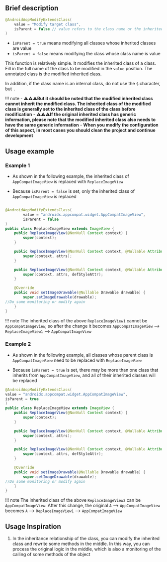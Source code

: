 ## Brief description

```java
@AndroidAopModifyExtendsClass(
    value = "Modify target class",
    isParent = false // value refers to the class name or the inherited class of the class
)
```

- `isParent = true` means modifying all classes whose inherited classes are value
- `isParent = false` means modifying the class whose class name is value

This function is relatively simple. It modifies the inherited class of a class. Fill in the full name of the class to be modified in the ```value``` position. The annotated class is the modified inherited class.

In addition, if the class name is an internal class, do not use the `$` character, but `.`


!!! note
    - **:warning::warning::warning:But it should be noted that the modified inherited class cannot inherit the modified class. The inherited class of the modified class is generally set to the inherited class of the class before modification**
    - **:warning::warning::warning:If the original inherited class has generic information, please note that the modified inherited class also needs to have the same generic information**
    - **When you modify the configuration of this aspect, in most cases you should clean the project and continue development**


## Usage example

### Example 1

- As shown in the following example, the inherited class of ```AppCompatImageView``` is replaced with ```ReplaceImageView```

- Because `isParent = false` is set, only the inherited class of ```AppCompatImageView``` is replaced

```java

@AndroidAopModifyExtendsClass(
        value = "androidx.appcompat.widget.AppCompatImageView",
        isParent = false
)
public class ReplaceImageView extends ImageView {
    public ReplaceImageView(@NonNull Context context) {
        super(context);
    }

    public ReplaceImageView(@NonNull Context context, @Nullable AttributeSet attrs) {
        super(context, attrs);
    }

    public ReplaceImageView(@NonNull Context context, @Nullable AttributeSet attrs, int defStyleAttr) {
        super(context, attrs, defStyleAttr);
    }

    @Override
    public void setImageDrawable(@Nullable Drawable drawable) {
        super.setImageDrawable(drawable);
//Do some monitoring or modify again
    }
}
```

!!! note
    The inherited class of the above `ReplaceImageView1` cannot be `AppCompatImageView`, so after the change it becomes `AppCompatImageView` --> `ReplaceImageView1` --> `AppCompatImageView`

### Example 2

- As shown in the following example, all classes whose parent class is ```AppCompatImageView``` need to be replaced with ```ReplaceImageView```

- Because `isParent = true` is set, there may be more than one class that inherits from ```AppCompatImageView```, and all of their inherited classes will be replaced

```java
@AndroidAopModifyExtendsClass(
value = "androidx.appcompat.widget.AppCompatImageView",
isParent = true
)
public class ReplaceImageView extends ImageView {
    public ReplaceImageView(@NonNull Context context) {
        super(context);
    }

    public ReplaceImageView(@NonNull Context context, @Nullable AttributeSet attrs) {
        super(context, attrs);
    }

    public ReplaceImageView(@NonNull Context context, @Nullable AttributeSet attrs, int defStyleAttr) {
        super(context, attrs, defStyleAttr);
    }

    @Override
    public void setImageDrawable(@Nullable Drawable drawable) {
        super.setImageDrawable(drawable);
//Do some monitoring or modify again
    }
}
```

!!! note
    The inherited class of the above `ReplaceImageView2` can be `AppCompatImageView`. After this change, the original `A` --> `AppCompatImageView` becomes `A` --> `ReplaceImageView1` --> `AppCompatImageView`

## Usage Inspiration

1. In the inheritance relationship of the class, you can modify the inherited class and rewrite some methods in the middle. In this way, you can process the original logic in the middle, which is also a monitoring of the calling of some methods of the object